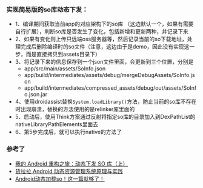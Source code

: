 ### 实现简易版的so库动态下发：
- 1、编译期间获取当前app的对应架构下的so库 （这边默认一个，如果有需要自行扩展），判断so库是否发生了变化，包括新增和更新两种，并记录下来
- 2、如果有变化则上传只远端oss服务器等，然后记录当前的so下载地址，处理完成后删除编译时的so文件（注意，这边由于是demo，因此没有实现这一步，而是直接拷贝到assets目录下）
- 3、将记录下来的信息保存到一个json文件里面，会更新到三个位置，分别是
  - app/src/main/assets/SoInfo.json
  - app/build/intermediates/assets/debug/mergeDebugAssets/SoInfo.json
  - app/build/intermediates/compressed_assets/debug/out/assets/SoInfo.json.jar
- 4、使用droidassist替换`System.loadLibrary()`方法，防止当前的so库不存在时出现崩溃，替换的方法使用的是relinker库里面的
- 5、启动后，使用Think方案通过反射将指定so库的目录加入到DexPathList的nativeLibraryPathElements里面去
- 6、第5步完成后，就可以执行native的方法了

### 参考了
- [我的 Android 重构之旅：动态下发 SO 库（上）](https://www.jianshu.com/p/260137fdf7c5)
- [货拉拉 Android 动态资源管理系统原理与实践](https://juejin.cn/post/7113703128733581342)
- [Android动态加载so！这一篇就够了！](https://juejin.cn/post/7107958280097366030)